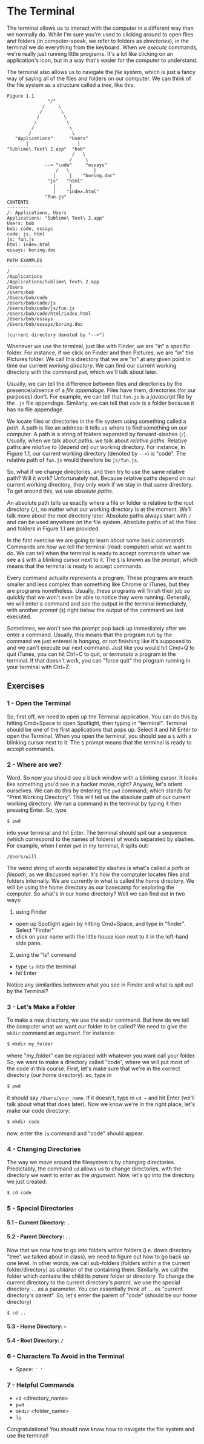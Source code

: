 The Terminal
============

The terminal allows us to interact with the computer in a different way than we normally do. While I'm sure you're used to clicking around to open files and folders (in computer-speak, we refer to folders as _directories_), in the terminal we do everything from the keyboard. When we _execute_ commands, we're really just running little programs. It's a lot like clicking on an application's icon, but in a way that's easier for the computer to understand.

The terminal also allows us to navigate the _file system_, which is just a fancy way of saying all of the files and folders on our computer. We can think of the file system as a structure called a _tree_, like this:

````
Figure 1.1
               "/"
             /     \
            /       \
           /         \
          /           \
         /             \
        /               \
   "Applications"      "Users"  
       |                  |
"Sublime\ Text\ 2.app"  "bob"   
                        /   \
                       /     \
              --> "code"     "essays" 
                  /   \         |
                 |     |    "boring.doc"
               "js"   "html"
                 |     |
                 |    "index.html"
              "fun.js"
CONTENTS
--------
/: Applications, Users
Applications: "Sublime\ Text\ 2.app"
Users: bob
bob: code, essays
code: js, html
js: fun.js
html: index.html
essays: boring.doc

PATH EXAMPLES
-------------
/
/Applications
/Applications/Sublime\ Text\ 2.app
/Users
/Users/bob
/Users/bob/code
/Users/bob/code/js
/Users/bob/code/js/fun.js
/Users/bob/code/html/index.html
/Users/bob/essays
/Users/bob/essays/boring.doc

(current directory denoted by "-->")
````
Whenever we use the terminal, just like with Finder, we are "in" a specific folder. For instance, if we click on Finder and then Pictures, we are "in" the Pictures folder. We call this directory that we are "in" at any given point in time our current _working directory_. We can find our current working directory with the command `pwd`, which we'll talk about later.

Usually, we can tell the difference between files and directories by the presence/absence of a _file appendage_. Files have them, directories (for our purposes) don't. For example, we can tell that `fun.js` is a _javascript_ file by the `.js` file appendage. Similarly, we can tell that `code` is a folder because it has no file appendage.

We locate files or directories in the file system using something called a _path_. A path is like an address: it tells us where to find something on our computer. A path is a string of folders separated by forward-slashes (`/`). Usually, when we talk about paths, we talk about _relative paths_. Relative paths are _relative to_ (depend on) our working directory. For instance, in Figure 1.1, our current working directory (denoted by `-->`) is "code". The relative path of `fun.js` would therefore be `js/fun.js`. 

So, what if we change directories, and then try to use the same relative path? Will it work? Unfortunately not. Because relative paths depend on our current working directory, they only work if we stay in that same directory. To get around this, we use _absolute paths_.

An absolute path tells us exactly where a file or folder is relative to the root directory (`/`), no matter what our working directory is at the moment. We'll talk more about the root directory later. Absolute paths always start with `/` and can be used anywhere on the file system. Absolute paths of all the files and folders in Figure 1.1 are provided.

In the first exercise we are going to learn about some basic _commands_. Commands are how we tell the terminal (read: computer) what we want to do. We can tell when the terminal is ready to accept commands when we see a `$` with a blinking cursor next to it. The `$` is known as the _prompt_, which means that the terminal is ready to accept commands.

Every command actually represents a program. These programs are much smaller and less complex than something like Chrome or iTunes, but they are programs nonetheless. Usually, these programs will finish their job so quickly that we won't even be able to notice they were running. Generally, we will enter a command and see the output in the terminal immediately, with another _prompt_ (`$`) right below the output of the command we last executed. 

Sometimes, we won't see the prompt pop back up immediately after we enter a command. Usually, this means that the program run by the command we just entered is _hanging_, or not finishing like it's supposed to and we can't execute our next command. Just like you would hit Cmd+Q to quit iTunes, you can hit Ctrl+C to quit, or _terminate_ a program in the terminal. If that doesn't work, you can "force quit" the program running in your terminal with Ctrl+Z.

Exercises
--------
### 1 - Open the Terminal
So, first off, we need to open up the Terminal application. You can do this by hitting Cmd+Space to open Spotlight, then typing in "terminal". Terminal should be one of the first applications that pops up. Select it and hit Enter to open the Terminal. When you open the terminal, you should see a `$` with a blinking cursor next to it. The `$` prompt means that the terminal is ready to accept commands.

### 2 - Where are we?
Word. So now you should see a black window with a blinking cursor. It looks like something you'd see in a hacker movie, right? Anyway, let's orient ourselves. We can do this by entering the `pwd` command, which stands for "Print Working Directory". This will tell us the absolute path of our current working directory. We run a command in the terminal by typing it then pressing Enter. So, type
````bash
$ pwd
````
into your terminal and hit Enter. The terminal should spit  our a sequence (which correspond to the names of folders) of words separated by slashes. For example, when I enter `pwd` in my terminal, it spits out:
````
/Users/will
````
The weird string of words separated by slashes is what's called a _path_ or _filepath_, as we discussed earlier. It's how the comptuter locates files and folders internally. We are currently in what is called the home directory. We will be using the home directory as our basecamp for exploring the computer. So what's in our home directory? Well we can find out in two ways:

1. using Finder
  - open up Spotlight again by hitting Cmd+Space, and type in "finder". Select "Finder" 
  - click on your name with the little house icon next to it in the left-hand side pane. 
2. using the "ls" command
  - type `ls` into the terminal
  - hit Enter

Notice any similarities between what you see in Finder and what is spit out by the Terminal?

### 3 - Let's Make a Folder
To make a new directory, we use the `mkdir` command. But how do we tell the computer what we want our folder to be called? We need to give the `mkdir` command an _argument_. For instance:
````bash
$ mkdir my_folder
````
where "my_folder" can be replaced with whatever you want call your folder. So, we want to make a directory called "code", where we will put most of the code in this course. First, let's make sure that we're in the correct directory (our home directory). so, type in 
````bash
$ pwd
````
it should say `/Users/your_name`. If it doesn't, type in `cd ~` and hit Enter (we'll talk about what that does later). Now we know we're in the right place, let's make our code directory:
````bash
$ mkdir code
````
now, enter the `ls` command and "code" should appear. 

### 4 - Changing Directories
The way we move around the filesystem is by changing directories. Predictably, the command `cd` allows us to change directories, with the directory we want to enter as the _argument_. Now, let's go into the directory we just created:
````bash
$ cd code
````

### 5 - Special Directories
#### 5.1 - Current Directory: `.`

#### 5.2 - Parent Directory: `..`
Now that we now how to go into folders within folders (i.e. down directory "tree" we talked about in class), we need to figure out how to go back up one level. In other words, we call sub-folders (folders within a the current folder/directory) as _children_ of the containing them. Similarly, we call the folder which contains the child its _parent_ folder or directory. To change the current directory to the current directory's _parent_, we use the special directory `..` as a parameter. You can essentially think of `..` as "current directory's parent". So, let's enter the parent of "code" (should be our _home_ directory)
````bash
$ cd ..
````
#### 5.3 - Home Directory: `~`

#### 5.4 - Root Directory: `/`


### 6 - Characters To Avoid in the Terminal
  * Space: `' '`

### 7 - Helpful Commands
  * `cd` <directory_name>
  * `pwd`
  * `mkdir` <folder_name>
  * `ls`


Congratulations! You should now know how to navigate the file system and use the terminal!
